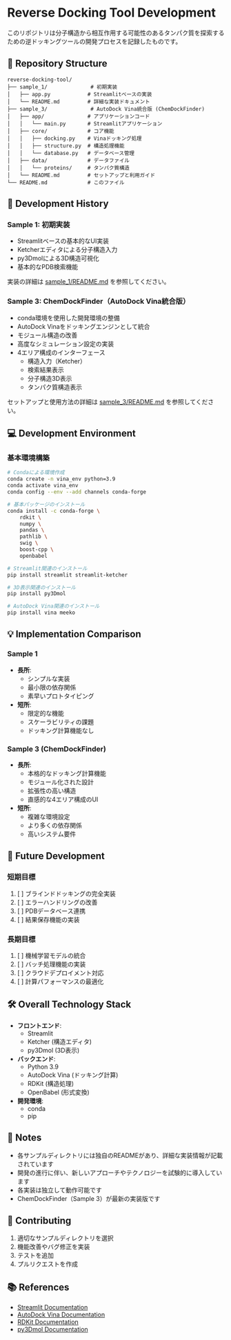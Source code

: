 # Reverse Docking Tool Development

このリポジトリは分子構造から相互作用する可能性のあるタンパク質を探索するための逆ドッキングツールの開発プロセスを記録したものです。

## 📁 Repository Structure

```
reverse-docking-tool/
├── sample_1/              # 初期実装
│   ├── app.py            # Streamlitベースの実装
│   └── README.md         # 詳細な実装ドキュメント
├── sample_3/              # AutoDock Vina統合版 (ChemDockFinder)
│   ├── app/              # アプリケーションコード
│   │   └── main.py       # Streamlitアプリケーション
│   ├── core/             # コア機能
│   │   ├── docking.py    # Vinaドッキング処理
│   │   ├── structure.py  # 構造処理機能
│   │   └── database.py   # データベース管理
│   ├── data/             # データファイル
│   │   └── proteins/     # タンパク質構造
│   └── README.md         # セットアップと利用ガイド
└── README.md             # このファイル
```

## 🔄 Development History

### Sample 1: 初期実装
- Streamlitベースの基本的なUI実装
- Ketcherエディタによる分子構造入力
- py3Dmolによる3D構造可視化
- 基本的なPDB検索機能

実装の詳細は [sample_1/README.md](./sample_1/README.md) を参照してください。

### Sample 3: ChemDockFinder（AutoDock Vina統合版）
- conda環境を使用した開発環境の整備
- AutoDock Vinaをドッキングエンジンとして統合
- モジュール構造の改善
- 高度なシミュレーション設定の実装
- 4エリア構成のインターフェース
  - 構造入力（Ketcher）
  - 検索結果表示
  - 分子構造3D表示
  - タンパク質構造表示

セットアップと使用方法の詳細は [sample_3/README.md](./sample_3/README.md) を参照してください。

## 💻 Development Environment

### 基本環境構築
```bash
# Condaによる環境作成
conda create -n vina_env python=3.9
conda activate vina_env
conda config --env --add channels conda-forge

# 基本パッケージのインストール
conda install -c conda-forge \
    rdkit \
    numpy \
    pandas \
    pathlib \
    swig \
    boost-cpp \
    openbabel

# Streamlit関連のインストール
pip install streamlit streamlit-ketcher

# 3D表示関連のインストール
pip install py3Dmol

# AutoDock Vina関連のインストール
pip install vina meeko
```

## 💡 Implementation Comparison

### Sample 1
- **長所**:
  - シンプルな実装
  - 最小限の依存関係
  - 素早いプロトタイピング
- **短所**:
  - 限定的な機能
  - スケーラビリティの課題
  - ドッキング計算機能なし

### Sample 3 (ChemDockFinder)
- **長所**:
  - 本格的なドッキング計算機能
  - モジュール化された設計
  - 拡張性の高い構造
  - 直感的な4エリア構成のUI
- **短所**:
  - 複雑な環境設定
  - より多くの依存関係
  - 高いシステム要件

## 🎯 Future Development

### 短期目標
1. [ ] ブラインドドッキングの完全実装
2. [ ] エラーハンドリングの改善
3. [ ] PDBデータベース連携
4. [ ] 結果保存機能の実装

### 長期目標
1. [ ] 機械学習モデルの統合
2. [ ] バッチ処理機能の実装
3. [ ] クラウドデプロイメント対応
4. [ ] 計算パフォーマンスの最適化

## 🛠 Overall Technology Stack

- **フロントエンド**: 
  - Streamlit
  - Ketcher (構造エディタ)
  - py3Dmol (3D表示)
- **バックエンド**: 
  - Python 3.9
  - AutoDock Vina (ドッキング計算)
  - RDKit (構造処理)
  - OpenBabel (形式変換)
- **開発環境**: 
  - conda
  - pip

## 📝 Notes

- 各サンプルディレクトリには独自のREADMEがあり、詳細な実装情報が記載されています
- 開発の進行に伴い、新しいアプローチやテクノロジーを試験的に導入しています
- 各実装は独立して動作可能です
- ChemDockFinder（Sample 3）が最新の実装版です

## 🤝 Contributing

1. 適切なサンプルディレクトリを選択
2. 機能改善やバグ修正を実装
3. テストを追加
4. プルリクエストを作成

## 📚 References

- [Streamlit Documentation](https://docs.streamlit.io/)
- [AutoDock Vina Documentation](https://autodock-vina.readthedocs.io/)
- [RDKit Documentation](https://www.rdkit.org/docs/)
- [py3Dmol Documentation](https://3dmol.csb.pitt.edu/)